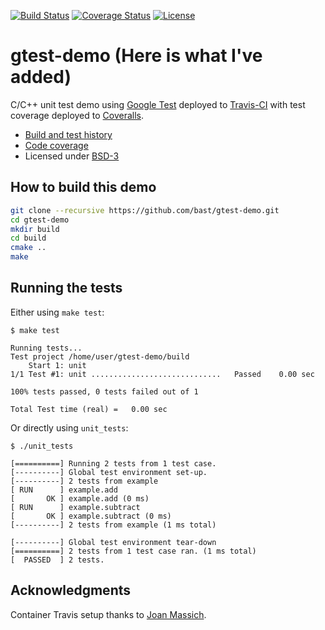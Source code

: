 [![Build Status](https://travis-ci.org/bast/gtest-demo.svg?branch=master)](https://travis-ci.org/bast/gtest-demo/builds)
[![Coverage Status](https://coveralls.io/repos/bast/gtest-demo/badge.png?branch=master)](https://coveralls.io/r/bast/gtest-demo?branch=master)
[![License](https://img.shields.io/badge/license-%20BSD--3-blue.svg)](../master/LICENSE)


# gtest-demo (Here is what I've added)

C/C++ unit test demo using [Google Test](https://code.google.com/p/googletest) deployed to
[Travis-CI](https://travis-ci.org/bast/gtest-demo/builds) with test coverage
deployed to [Coveralls](https://coveralls.io/r/bast/gtest-demo).

- [Build and test history](https://travis-ci.org/bast/gtest-demo/builds)
- [Code coverage](https://coveralls.io/r/bast/gtest-demo)
- Licensed under [BSD-3](../master/LICENSE)


## How to build this demo

```sh
git clone --recursive https://github.com/bast/gtest-demo.git
cd gtest-demo
mkdir build
cd build
cmake ..
make
```


## Running the tests

Either using `make test`:
```
$ make test

Running tests...
Test project /home/user/gtest-demo/build
    Start 1: unit
1/1 Test #1: unit .............................   Passed    0.00 sec

100% tests passed, 0 tests failed out of 1

Total Test time (real) =   0.00 sec
```

Or directly using `unit_tests`:
```
$ ./unit_tests

[==========] Running 2 tests from 1 test case.
[----------] Global test environment set-up.
[----------] 2 tests from example
[ RUN      ] example.add
[       OK ] example.add (0 ms)
[ RUN      ] example.subtract
[       OK ] example.subtract (0 ms)
[----------] 2 tests from example (1 ms total)

[----------] Global test environment tear-down
[==========] 2 tests from 1 test case ran. (1 ms total)
[  PASSED  ] 2 tests.

```


## Acknowledgments

Container Travis setup thanks to [Joan Massich](https://github.com/massich).
